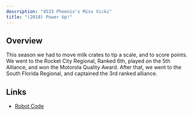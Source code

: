 ```yaml
---
description: "4533 Phoenix's Miss Vicki"
title: "(2018) Power Up!"
---
```


## Overview

This season we had to move milk crates to tip a scale, and to score points. We
went to the Rocket City Regional, Ranked 6th, played on the 5th Alliance, and
won the Motorola Quality Award. After that, we went to the South Florida
Regional, and captained the 3rd ranked alliance.

## Links

- [Robot Code](//github.com/4533-phoenix/PowerUpRobot)
